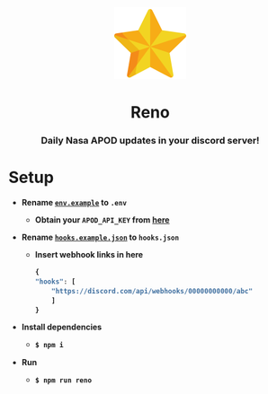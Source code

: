 <div align="center"><img src="./images/star.png" width="128"/><br/><h1><b>Reno<b/></h1><h3>Daily Nasa APOD updates in your discord server!
</h3></div>

# Setup

-   Rename [`env.example`](./.env.example) to `.env`

    -   Obtain your `APOD_API_KEY` from [here](https://api.nasa.gov/)

-   Rename [`hooks.example.json`](./hooks.example.json) to `hooks.json`

    - Insert webhook links in here
        ```js
        {
        "hooks": [
            "https://discord.com/api/webhooks/00000000000/abc"
            ]
        }
        ```
- Install dependencies
    - ```bash 
      $ npm i 
      ```

- Run 

    - ```bash
      $ npm run reno
      ```
